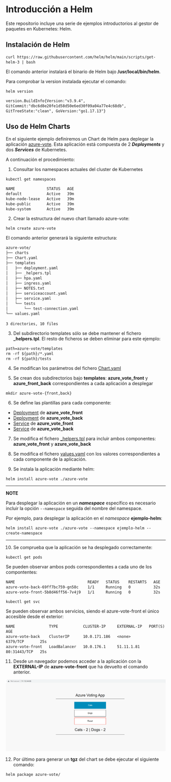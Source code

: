 # Introducción a Helm

Este repositorio incluye una serie de ejemplos introductorios al gestor de paquetes en Kubernetes: Helm.

## Instalación de Helm

```
curl https://raw.githubusercontent.com/helm/helm/main/scripts/get-helm-3 | bash
```

El comando anterior instalará el binario de Helm bajo **/usr/local/bin/helm**.

Para comprobar la version instalada ejecutar el comando:

```
helm version
```

```
version.BuildInfo{Version:"v3.9.4", GitCommit:"dbc6d8e20fe1d58d50e6ed30f09a04a77e4c68db", GitTreeState:"clean", GoVersion:"go1.17.13"}
```

## Uso de Helm Charts

En el siguiente ejemplo definiremos un Chart de Helm para deplegar la aplicación [azure-vote](https://github.com/Azure-Samples/azure-voting-app-redis). Esta aplicación está compuesta de 2 ***Deployments*** y dos ***Services*** de Kubernetes.

A continuación el procedimiento:

1. Consultar los namespaces actuales del cluster de Kubernetes

```
kubectl get namespaces
```

```
NAME              STATUS   AGE
default           Active   39m
kube-node-lease   Active   39m
kube-public       Active   39m
kube-system       Active   39m
```
2. Crear la estructura del nuevo chart llamado azure-vote:

```
helm create azure-vote
```

El comando anterior generará la siguiente estructura:

```
azure-vote/
├── charts
├── Chart.yaml
├── templates
│   ├── deployment.yaml
│   ├── _helpers.tpl
│   ├── hpa.yaml
│   ├── ingress.yaml
│   ├── NOTES.txt
│   ├── serviceaccount.yaml
│   ├── service.yaml
│   └── tests
│       └── test-connection.yaml
└── values.yaml

3 directories, 10 files
```

3. Del subdirectorio templates sólo se debe mantener el fichero **_helpers.tpl**. El resto de ficheros se deben eliminar para este ejemplo:

```
path=azure-vote/templates
rm -rf ${path}/*.yaml
rm -rf ${path}/tests
```

4. Se modifican los parámetros del fichero [Chart.yaml](azure-vote/Chart.yaml)

5. Se crean dos subdirectorios bajo **templates**: **azure_vote_front** y **azure_front_back** correspondientes a cada aplicación a desplegar

```
mkdir azure-vote-{front,back}
```

6. Se define las plantillas para cada componente:

* [Deployment](azure-vote/templates/azure_vote_front/deployment.yaml) de **azure_vote_front**
* [Deployment](azure-vote/templates/azure_vote_back/deployment.yaml) de **azure_vote_back**
* [Service](azure-vote/templates/azure_vote_front/service.yaml) de **azure_vote_front**
* [Service](azure-vote/templates/azure_vote_back/service.yaml) de **azure_vote_back**

7. Se modifica el fichero [_helpers.tpl](azure-vote/templates/_helpers.tpl) para incluir ambos componentes: **azure_vote_front** y **azure_vote_back**

8. Se modifica el fichero [values.yaml](azure-vote/values.yaml) con los valores correspondientes a cada componente de la aplicación.

9. Se instala la aplicación mediante helm:


```
helm install azure-vote ./azure-vote
```

---
**NOTE**

Para desplegar la aplicación en un ***namespace*** específico es necesario incluir la opción `--namespace` seguida del nombre del namespace.

Por ejemplo, para desplegar la aplicación en el *namespace* **ejemplo-helm**:
```
helm install azure-vote ./azure-vote --namespace ejemplo-helm --create-namespace
```
---



10. Se comprueba que la aplicación se ha desplegado correctamente:

```
kubectl get pods
```

Se pueden observar ambos pods correspondientes a cada uno de los compontentes:

```
NAME                                READY   STATUS    RESTARTS   AGE
azure-vote-back-69ff7bc759-gn58c    1/1     Running   0          32s
azure-vote-front-5b8d46ff56-7v4j9   1/1     Running   0          32s
```

```
kubectl get svc 
```

Se pueden observar ambos servicios, siendo el azure-vote-front el único accesible desde el exterior:

```
NAME               TYPE           CLUSTER-IP     EXTERNAL-IP   PORT(S)        AGE
azure-vote-back    ClusterIP      10.0.171.186   <none>        6379/TCP       25s
azure-vote-front   LoadBalancer   10.0.176.1     51.11.1.81    80:31443/TCP   25s
```

11. Desde un navegador podemos acceder a la aplicación con la **EXTERNAL-IP** de **azure-vote-front** que ha devuelto el comando anterior.

![Acceso a la aplicación azure-vote](images/front.png)

12. Por último para generar un **tgz** del chart se debe ejecutar el siguiente comando:

```
helm package azure-vote/
```
